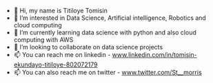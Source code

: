 - 👋 Hi, my name is Titiloye Tomisin 
- 👀 I’m interested in Data Science, Artificial intelligence, Robotics and cloud computing
- 🌱 I’m currently learning data science with python and also cloud computing with AWS
- 💞️ I’m looking to collaborate on data science projects
- 📫 You can reach me on linkedin - www.linkedin.com/in/tomisin-ekundayo-titiloye-802072179 
- 📫 You can also reach me on twitter - www.twitter.com/St__morris

<!---
StMorris/StMorris is a ✨ special ✨ repository because its `README.md` (this file) appears on your GitHub profile.
You can click the Preview link to take a look at your changes.
--->
